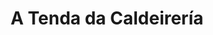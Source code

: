 ---
title: "A Tenda da Caldeirería"
url: /santiago-de-compostela/a-tenda-da-caldeireria/
shop: comodidad
---